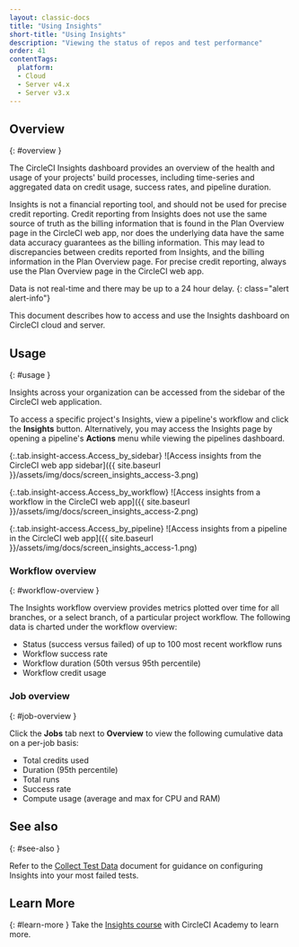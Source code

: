 ```yaml
---
layout: classic-docs
title: "Using Insights"
short-title: "Using Insights"
description: "Viewing the status of repos and test performance"
order: 41
contentTags:
  platform:
  - Cloud
  - Server v4.x
  - Server v3.x
---
```


## Overview
{: #overview }

The CircleCI Insights dashboard provides an overview of the health and usage of
your projects' build processes, including time-series and aggregated data on credit usage,
success rates, and pipeline duration.

Insights is not a financial reporting tool, and should not be used for precise credit reporting. Credit reporting from Insights does not use the same source of truth as the billing information that is found in the Plan Overview page in the CircleCI web app, nor does the underlying data have the same data accuracy guarantees as the billing information. This may lead to discrepancies between credits reported from Insights, and the billing information in the Plan Overview page. For precise credit reporting, always use the Plan Overview page in the CircleCI web app.

Data is not real-time and there may be up to a 24 hour delay.
{: class="alert alert-info"}

This document describes how to access and use the Insights dashboard on CircleCI cloud and server.

## Usage
{: #usage }

Insights across your organization can be accessed from the sidebar of the
CircleCI web application.

To access a specific project's Insights, view a pipeline's workflow and click
 the **Insights** button. Alternatively, you may access the Insights page by
 opening a pipeline's **Actions** menu while viewing the pipelines dashboard.

{:.tab.insight-access.Access_by_sidebar}
![Access insights from the CircleCI web app sidebar]({{ site.baseurl }}/assets/img/docs/screen_insights_access-3.png)

{:.tab.insight-access.Access_by_workflow}
![Access insights from a workflow in the CircleCI web app]({{ site.baseurl }}/assets/img/docs/screen_insights_access-2.png)

{:.tab.insight-access.Access_by_pipeline}
![Access insights from a pipeline in the CircleCI web app]({{ site.baseurl }}/assets/img/docs/screen_insights_access-1.png)

### Workflow overview
{: #workflow-overview }

The Insights workflow overview provides metrics plotted over time for all branches, or a select branch, of a particular project workflow. The following data is charted under the workflow overview:

- Status (success versus failed) of up to 100 most recent workflow runs
- Workflow success rate
- Workflow duration (50th versus 95th percentile)
- Workflow credit usage

### Job overview
{: #job-overview }

Click the **Jobs** tab next to **Overview** to view the following cumulative data on a per-job basis:

- Total credits used
- Duration (95th percentile)
- Total runs
- Success rate
- Compute usage (average and max for CPU and RAM)

## See also
{: #see-also }

Refer to the [Collect Test Data](/docs/collect-test-data/) document for guidance on configuring Insights into your most failed tests.

## Learn More
{: #learn-more }
Take the [Insights course](https://academy.circleci.com/insights-course?access_code=public-2021) with CircleCI Academy to learn more.
